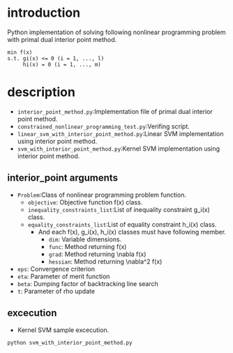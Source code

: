# introduction
Python implementation of solving following nonlinear
programming problem with primal dual interior point method.

```
min f(x)
s.t. gi(x) <= 0 (i = 1, ..., l)
     hi(x) = 0 (i = 1, ..., m)
```

# description
- `interior_point_method.py`:Implementation file of primal dual interior point method.
- `constrained_nonlinear_programming_test.py`:Verifing script.
- `linear_svm_with_interior_point_method.py`:Linear SVM implementation using interior point method.
- `svm_with_interior_point_method.py`:Kernel SVM implementation using interior point method.

## interior_point arguments
- `Problem`:Class of nonlinear programming problem function.
     - `objective`: Objective function f(x) class.
     - `inequality_constraints_list`:List of inequality constraint g_i(x) class.
     - `equality_constraints_list`:List of equality constraint h_i(x) class.
          - And each f(x), g_i(x), h_i(x) classes must have following member.
               - `dim`: Variable dimensions.
               - `func`: Method returning f(x)
               - `grad`: Method returning \nabla f(x)
               - `hessian`: Method returning \nabla^2 f(x)
- `eps`: Convergence criterion
- `eta`: Parameter of merit function
- `beta`: Dumping factor of backtracking line search
- `t`: Parameter of rho update

## excecution
- Kernel SVM sample excecution.
```
python svm_with_interior_point_method.py
```

